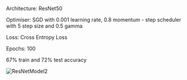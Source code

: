 Architecture:   ResNet50

Optimiser:      SGD with 0.001 learning rate, 0.8 momentum - step scheduler with 5 step size and 0.5 gamma

Loss:           Cross Entropy Loss

Epochs:         100

67% train and 72% test accuracy

![ResNetModel2](https://github.com/etwaugh/ICEHAM-explanations/assets/114034917/c11a4cae-4377-4879-ab65-d95d32ca3c4d)
